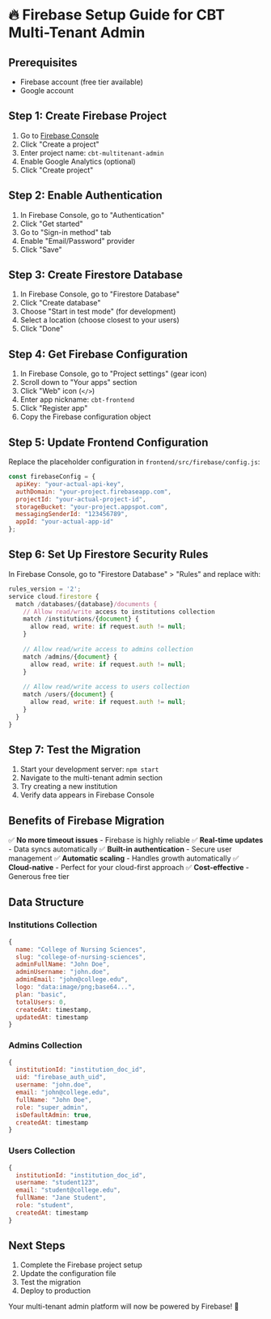 # 🔥 Firebase Setup Guide for CBT Multi-Tenant Admin

## Prerequisites
- Firebase account (free tier available)
- Google account

## Step 1: Create Firebase Project

1. Go to [Firebase Console](https://console.firebase.google.com/)
2. Click "Create a project"
3. Enter project name: `cbt-multitenant-admin`
4. Enable Google Analytics (optional)
5. Click "Create project"

## Step 2: Enable Authentication

1. In Firebase Console, go to "Authentication"
2. Click "Get started"
3. Go to "Sign-in method" tab
4. Enable "Email/Password" provider
5. Click "Save"

## Step 3: Create Firestore Database

1. In Firebase Console, go to "Firestore Database"
2. Click "Create database"
3. Choose "Start in test mode" (for development)
4. Select a location (choose closest to your users)
5. Click "Done"

## Step 4: Get Firebase Configuration

1. In Firebase Console, go to "Project settings" (gear icon)
2. Scroll down to "Your apps" section
3. Click "Web" icon (`</>`)
4. Enter app nickname: `cbt-frontend`
5. Click "Register app"
6. Copy the Firebase configuration object

## Step 5: Update Frontend Configuration

Replace the placeholder configuration in `frontend/src/firebase/config.js`:

```javascript
const firebaseConfig = {
  apiKey: "your-actual-api-key",
  authDomain: "your-project.firebaseapp.com",
  projectId: "your-actual-project-id",
  storageBucket: "your-project.appspot.com",
  messagingSenderId: "123456789",
  appId: "your-actual-app-id"
};
```

## Step 6: Set Up Firestore Security Rules

In Firebase Console, go to "Firestore Database" > "Rules" and replace with:

```javascript
rules_version = '2';
service cloud.firestore {
  match /databases/{database}/documents {
    // Allow read/write access to institutions collection
    match /institutions/{document} {
      allow read, write: if request.auth != null;
    }
    
    // Allow read/write access to admins collection
    match /admins/{document} {
      allow read, write: if request.auth != null;
    }
    
    // Allow read/write access to users collection
    match /users/{document} {
      allow read, write: if request.auth != null;
    }
  }
}
```

## Step 7: Test the Migration

1. Start your development server: `npm start`
2. Navigate to the multi-tenant admin section
3. Try creating a new institution
4. Verify data appears in Firebase Console

## Benefits of Firebase Migration

✅ **No more timeout issues** - Firebase is highly reliable
✅ **Real-time updates** - Data syncs automatically
✅ **Built-in authentication** - Secure user management
✅ **Automatic scaling** - Handles growth automatically
✅ **Cloud-native** - Perfect for your cloud-first approach
✅ **Cost-effective** - Generous free tier

## Data Structure

### Institutions Collection
```javascript
{
  name: "College of Nursing Sciences",
  slug: "college-of-nursing-sciences",
  adminFullName: "John Doe",
  adminUsername: "john.doe",
  adminEmail: "john@college.edu",
  logo: "data:image/png;base64...",
  plan: "basic",
  totalUsers: 0,
  createdAt: timestamp,
  updatedAt: timestamp
}
```

### Admins Collection
```javascript
{
  institutionId: "institution_doc_id",
  uid: "firebase_auth_uid",
  username: "john.doe",
  email: "john@college.edu",
  fullName: "John Doe",
  role: "super_admin",
  isDefaultAdmin: true,
  createdAt: timestamp
}
```

### Users Collection
```javascript
{
  institutionId: "institution_doc_id",
  username: "student123",
  email: "student@college.edu",
  fullName: "Jane Student",
  role: "student",
  createdAt: timestamp
}
```

## Next Steps

1. Complete the Firebase project setup
2. Update the configuration file
3. Test the migration
4. Deploy to production

Your multi-tenant admin platform will now be powered by Firebase! 🚀
